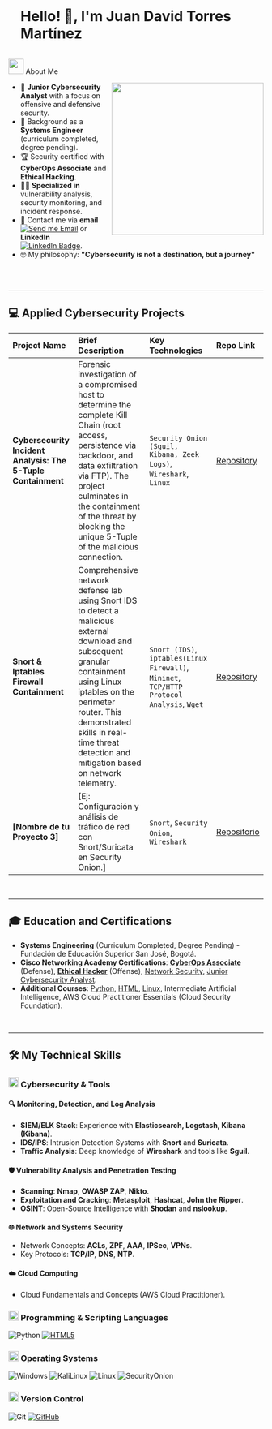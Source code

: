 <div id="user-content-toc">
  <ul align="left">
    <summary><h1 style="display: inline-block">Hello! 👋, I'm Juan David Torres Martínez</h1></summary>
  </ul>
</div>
<picture><img src = "https://github.com/7oSkaaa/7oSkaaa/blob/main/Images/about_me.gif?raw=true" width = 30px></picture> About Me

<picture> <img align="right" src="https://media.giphy.com/media/SWoSkN6DxTszqIKEqv/giphy.gif" width = 300px></picture>

- :rocket: **Junior Cybersecurity Analyst** with a focus on offensive and defensive security.
- :school: Background as a **Systems Engineer** (curriculum completed, degree pending).
- :trophy: Security certified with **CyberOps Associate** and **Ethical Hacking**.
- :technologist: **Specialized in** vulnerability analysis, security monitoring, and incident response.
- :email: Contact me via **email** [![Send me Email](https://img.shields.io/static/v1?label=email&amp;message=Juan.ciberseg&amp;color=EA4335&amp;style=flat-square)](mailto:juan.ciberseg@gmail.com) or **LinkedIn** [![LinkedIn Badge](https://img.shields.io/badge/LinkedIn-0077B5?style=flat-square&logo=linkedin&logoColor=white)](https://www.linkedin.com/in/juan-david-torres-martinez-8940b0368/).
- :nerd_face: My philosophy: **"Cybersecurity is not a destination, but a journey"**

<br clear="right"/> 
<br>

---

## 💻 Applied Cybersecurity Projects

> 
| Project Name | Brief Description | Key Technologies | Repo Link |
| :--- | :--- | :--- | :--- |
| **Cybersecurity Incident Analysis: The 5-Tuple Containment** | Forensic investigation of a compromised host to determine the complete Kill Chain (root access, persistence via backdoor, and data exfiltration via FTP). The project culminates in the containment of the threat by blocking the unique 5-Tuple of the malicious connection. | `Security Onion (Sguil, Kibana, Zeek Logs)`, `Wireshark`, `Linux` | [Repository](https://github.com/juanciberseg/Incident-Analysis-5Tuple) |
| **Snort & Iptables Firewall Containment** | Comprehensive network defense lab using Snort IDS to detect a malicious external download and subsequent granular containment using Linux iptables on the perimeter router. This demonstrated skills in real-time threat detection and mitigation based on network telemetry. | `Snort (IDS)`, `iptables(Linux Firewall)`, `Mininet`, `TCP/HTTP Protocol Analysis`, `Wget` | [Repository](https://github.com/juanciberseg/Snort-Firewall-Containment) |
| **[Nombre de tu Proyecto 3]** | [Ej: Configuración y análisis de tráfico de red con Snort/Suricata en Security Onion.] | `Snort`, `Security Onion`, `Wireshark` | [Repositorio](URL_DEL_PROYECTO_3) |

<br>

---

## 🎓 Education and Certifications

- **Systems Engineering** (Curriculum Completed, Degree Pending) - Fundación de Educación Superior San José, Bogotá.
- **Cisco Networking Academy Certifications**: <a href="https://www.credly.com/badges/f0830198-a026-4c31-bdec-3531b3f7656d">**CyberOps Associate**</a> (Defense), <a href="https://www.credly.com/badges/707f5528-c466-4c30-9aa7-6f8d963a69fb">**Ethical Hacker**</a> (Offense), <a href="https://www.credly.com/badges/618e0ccf-c840-4772-be99-b81fe4ea3e8c">Network Security</a>, <a href="https://www.credly.com/badges/06537142-00e9-4fc4-b007-51393e05fddc">Junior Cybersecurity Analyst</a>.
- **Additional Courses**: <a href="https://www.credly.com/badges/87eb4418-ff38-4594-ab05-1a8771387852">Python</a>, <a href= "https://www.credly.com/badges/95a92036-28d9-478d-bb31-a23794c42683">HTML</a>, <a href="https://www.credly.com/badges/0139cfa4-a137-4129-b33b-b37ee59a6dba">Linux</a>, Intermediate Artificial Intelligence, AWS Cloud Practitioner Essentials (Cloud Security Foundation).

<br>

---

## 🛠️ My Technical Skills

### <picture> <img src = "https://github.com/7oSkaaa/7oSkaaa/blob/main/Images/CP_PS.gif?raw=true" width = 20px>  </picture> Cybersecurity & Tools

#### 🔍 Monitoring, Detection, and Log Analysis
- **SIEM/ELK Stack**: Experience with **Elasticsearch, Logstash, Kibana (Kibana)**.
- **IDS/IPS**: Intrusion Detection Systems with **Snort** and **Suricata**.
- **Traffic Analysis**: Deep knowledge of **Wireshark** and tools like **Sguil**.

#### 🛡️ Vulnerability Analysis and Penetration Testing
- **Scanning**: **Nmap**, **OWASP ZAP**, **Nikto**.
- **Exploitation and Cracking**: **Metasploit**, **Hashcat**, **John the Ripper**.
- **OSINT**: Open-Source Intelligence with **Shodan** and **nslookup**.

#### 🌐 Network and Systems Security
- Network Concepts: **ACLs**, **ZPF**, **AAA**, **IPSec**, **VPNs**.
- Key Protocols: **TCP/IP**, **DNS**, **NTP**.

#### ☁️ Cloud Computing
- Cloud Fundamentals and Concepts (AWS Cloud Practitioner).

### <picture> <img src = "https://cdn-icons-png.flaticon.com/512/8207/8207452.png" width = 20px>  </picture> Programming & Scripting Languages

![Python](https://img.shields.io/badge/Python-3776AB?style=flat-square&logo=Python&logoColor=white)
<a href="https://www.credly.com/badges/95a92036-28d9-478d-bb31-a23794c42683">
  ![HTML5](https://img.shields.io/badge/HTML-E34F26?style=flat-square&logo=HTML5&logoColor=white)
</a>

### <picture> <img src = "https://github.com/7oSkaaa/7oSkaaa/blob/main/Images/OS.gif?raw=true" width = 20px>  </picture> Operating Systems

![Windows](https://img.shields.io/badge/Windows-0078D6?style=flat-square&logo=Windows&logoColor=white)
![KaliLinux](https://img.shields.io/badge/Kali-557C94?style=flat-square&logo=KaliLinux&logoColor=white)
![Linux](https://img.shields.io/badge/Linux-FCC624?style=flat-square&logo=Linux&logoColor=black)
![SecurityOnion](https://img.shields.io/badge/Security_Onion-000000?style=flat-square&logo=SecurityOnion&logoColor=white)

### <picture> <img src = "https://github.com/7oSkaaa/7oSkaaa/blob/main/Images/Software_Tools.gif?raw=true" width = 20px>  </picture> Version Control

![Git](https://img.shields.io/badge/Git-F05032?style=flat-square&logo=Git&logoColor=white)
<a href="https://github.com/juanciberseg">
  ![GitHub](https://img.shields.io/badge/GitHub-181717?style=flat-square&logo=GitHub&logoColor=white)
</a>



